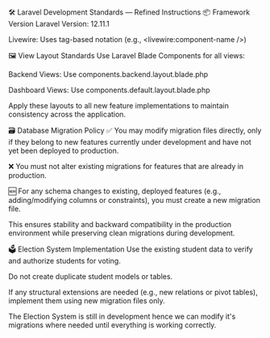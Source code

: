 🛠️ Laravel Development Standards — Refined Instructions
📦 Framework Version
Laravel Version: 12.11.1

Livewire: Uses tag-based notation (e.g., <livewire:component-name />)

🖼️ View Layout Standards
Use Laravel Blade Components for all views:

Backend Views:
Use components.backend.layout.blade.php

Dashboard Views:
Use components.default.layout.blade.php

Apply these layouts to all new feature implementations to maintain consistency across the application.

🗃️ Database Migration Policy
✅ You may modify migration files directly, only if they belong to new features currently under development and have not yet been deployed to production.

❌ You must not alter existing migrations for features that are already in production.

🆕 For any schema changes to existing, deployed features (e.g., adding/modifying columns or constraints), you must create a new migration file.

This ensures stability and backward compatibility in the production environment while preserving clean migrations during development.

🗳️ Election System Implementation
Use the existing student data to verify and authorize students for voting.

Do not create duplicate student models or tables.

If any structural extensions are needed (e.g., new relations or pivot tables), implement them using new migration files only.

The Election System is still in development hence we can modify it's migrations where needed until everything is working correctly. 